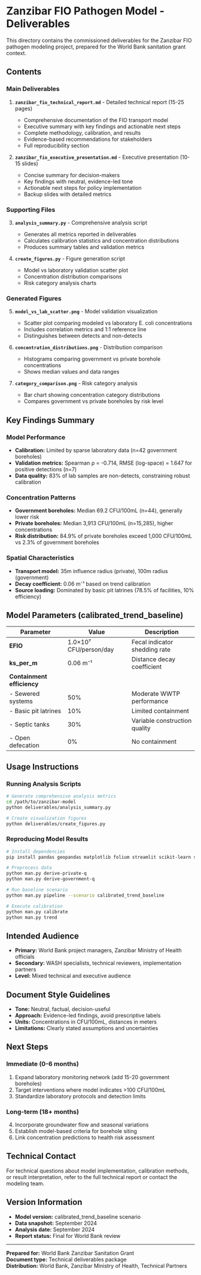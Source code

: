 # Zanzibar FIO Pathogen Model - Deliverables

This directory contains the commissioned deliverables for the Zanzibar FIO pathogen modeling project, prepared for the World Bank sanitation grant context.

## Contents

### Main Deliverables

1. **`zanzibar_fio_technical_report.md`** - Detailed technical report (15-25 pages)
   - Comprehensive documentation of the FIO transport model
   - Executive summary with key findings and actionable next steps
   - Complete methodology, calibration, and results
   - Evidence-based recommendations for stakeholders
   - Full reproducibility section

2. **`zanzibar_fio_executive_presentation.md`** - Executive presentation (10-15 slides)
   - Concise summary for decision-makers
   - Key findings with neutral, evidence-led tone
   - Actionable next steps for policy implementation
   - Backup slides with detailed metrics

### Supporting Files

3. **`analysis_summary.py`** - Comprehensive analysis script
   - Generates all metrics reported in deliverables
   - Calculates calibration statistics and concentration distributions
   - Produces summary tables and validation metrics

4. **`create_figures.py`** - Figure generation script
   - Model vs laboratory validation scatter plot
   - Concentration distribution comparisons
   - Risk category analysis charts

### Generated Figures

5. **`model_vs_lab_scatter.png`** - Model validation visualization
   - Scatter plot comparing modeled vs laboratory E. coli concentrations
   - Includes correlation metrics and 1:1 reference line
   - Distinguishes between detects and non-detects

6. **`concentration_distributions.png`** - Distribution comparison
   - Histograms comparing government vs private borehole concentrations
   - Shows median values and data ranges

7. **`category_comparison.png`** - Risk category analysis
   - Bar chart showing concentration category distributions
   - Compares government vs private boreholes by risk level

## Key Findings Summary

### Model Performance
- **Calibration:** Limited by sparse laboratory data (n=42 government boreholes)
- **Validation metrics:** Spearman ρ = -0.714, RMSE (log-space) = 1.647 for positive detections (n=7)
- **Data quality:** 83% of lab samples are non-detects, constraining robust calibration

### Concentration Patterns
- **Government boreholes:** Median 69.2 CFU/100mL (n=44), generally lower risk
- **Private boreholes:** Median 3,913 CFU/100mL (n=15,285), higher concentrations
- **Risk distribution:** 84.9% of private boreholes exceed 1,000 CFU/100mL vs 2.3% of government boreholes

### Spatial Characteristics
- **Transport model:** 35m influence radius (private), 100m radius (government)
- **Decay coefficient:** 0.06 m⁻¹ based on trend calibration
- **Source loading:** Dominated by basic pit latrines (78.5% of facilities, 10% efficiency)

## Model Parameters (calibrated_trend_baseline)

| Parameter | Value | Description |
|-----------|-------|-------------|
| **EFIO** | 1.0×10⁷ CFU/person/day | Fecal indicator shedding rate |
| **ks_per_m** | 0.06 m⁻¹ | Distance decay coefficient |
| **Containment efficiency** | | |
| - Sewered systems | 50% | Moderate WWTP performance |
| - Basic pit latrines | 10% | Limited containment |
| - Septic tanks | 30% | Variable construction quality |
| - Open defecation | 0% | No containment |

## Usage Instructions

### Running Analysis Scripts

```bash
# Generate comprehensive analysis metrics
cd /path/to/zanzibar-model
python deliverables/analysis_summary.py

# Create visualization figures  
python deliverables/create_figures.py
```

### Reproducing Model Results

```bash
# Install dependencies
pip install pandas geopandas matplotlib folium streamlit scikit-learn seaborn

# Preprocess data
python man.py derive-private-q
python man.py derive-government-q

# Run baseline scenario
python man.py pipeline --scenario calibrated_trend_baseline

# Execute calibration
python man.py calibrate
python man.py trend
```

## Intended Audience

- **Primary:** World Bank project managers, Zanzibar Ministry of Health officials
- **Secondary:** WASH specialists, technical reviewers, implementation partners
- **Level:** Mixed technical and executive audience

## Document Style Guidelines

- **Tone:** Neutral, factual, decision-useful
- **Approach:** Evidence-led findings, avoid prescriptive labels
- **Units:** Concentrations in CFU/100mL, distances in meters
- **Limitations:** Clearly stated assumptions and uncertainties

## Next Steps

### Immediate (0-6 months)
1. Expand laboratory monitoring network (add 15-20 government boreholes)
2. Target interventions where model indicates >100 CFU/100mL
3. Standardize laboratory protocols and detection limits

### Long-term (18+ months) 
4. Incorporate groundwater flow and seasonal variations
5. Establish model-based criteria for borehole siting
6. Link concentration predictions to health risk assessment

## Technical Contact

For technical questions about model implementation, calibration methods, or result interpretation, refer to the full technical report or contact the modeling team.

## Version Information

- **Model version:** calibrated_trend_baseline scenario
- **Data snapshot:** September 2024
- **Analysis date:** September 2024
- **Report status:** Final for World Bank review

---

**Prepared for:** World Bank Zanzibar Sanitation Grant  
**Document type:** Technical deliverables package  
**Distribution:** World Bank, Zanzibar Ministry of Health, Technical Partners
